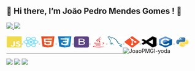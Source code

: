 ## 👋 Hi there, I’m João Pedro Mendes Gomes ! 👋

 <div>
  <a href="https://github.com/JoaoPMGI">
  <img height="150em" src="https://github-readme-stats.vercel.app/api?username=JoaoPMGI&show_icons=true&theme=dark&include_all_commits=true&count_private=true"/>
  <img height="150em" src="https://github-readme-stats.vercel.app/api/top-langs/?username=JoaoPMGI&layout=compact&langs_count=7&theme=dark"/>
</div>
  
 <div style="display: inline_block"><br>
  <img align="center" alt="JoaoPMGI-Js" height="30" width="40" src="https://raw.githubusercontent.com/devicons/devicon/master/icons/javascript/javascript-plain.svg">
  <img align="center" alt="JoaoPMGI-Js" height="30" width="40" src="https://raw.githubusercontent.com/devicons/devicon/master/icons/react/react-original.svg">
  <img align="center" alt="JoaoPMGI-HTML" height="30" width="40" src="https://raw.githubusercontent.com/devicons/devicon/master/icons/html5/html5-original.svg">
  <img align="center" alt="JoaoPMGI-CSS" height="30" width="40" src="https://raw.githubusercontent.com/devicons/devicon/master/icons/css3/css3-original.svg">
  <img align="center" alt="JoaoPMGI-CSS" height="30" width="40" src="https://raw.githubusercontent.com/devicons/devicon/master/icons/bootstrap/bootstrap-plain.svg">
  <img align="center" alt="JoaoPMGI-Java" height="30" width="40" src="https://raw.githubusercontent.com/devicons/devicon/master/icons/java/java-plain.svg">
  <img align="center" alt="JoaoPMGI-MySQL" height="30" width="40" src="https://raw.githubusercontent.com/devicons/devicon/master/icons/mysql/mysql-plain.svg">
  <img align="center" alt="JoaoPMGI-Git" height="30" width="40" src="https://raw.githubusercontent.com/devicons/devicon/master/icons/git/git-plain.svg">
  <img align="center" alt="JoaoPMGI-VSC" height="30" width="40" src="https://raw.githubusercontent.com/devicons/devicon/master/icons/vscode/vscode-plain.svg">
  <img align="center" alt="JoaoPMGI-C" height="30" width="40" src="https://raw.githubusercontent.com/devicons/devicon/master/icons/c/c-original.svg">
  <img align="center" alt="JoaoPMGI-Python" height="30" width="40" src="https://raw.githubusercontent.com/devicons/devicon/master/icons/python/python-original.svg">
  <img align="right" alt="JoaoPMGI-yoda" width="200px" height="200px" src="https://cdn.discordapp.com/attachments/648361867399659526/878316057536892988/art-animated.gif">
</div>
  
---
 
  <div> 
  <a href="https://www.instagram.com/zjoao_pedroz/" target="_blank"><img src="https://img.shields.io/badge/-Instagram-%23E4405F?style=for-the-badge&logo=instagram&logoColor=white" target="_blank"></a>
  <a href = "mailto:joaop.mendesg21@gmail.com"><img src="https://img.shields.io/badge/-Gmail-%23333?style=for-the-badge&logo=gmail&logoColor=white" target="_blank"></a>
  <a href="www.linkedin.com/in/joao-mendes1a63181a17" target="_blank"><img src="https://img.shields.io/badge/-LinkedIn-%230077B5?style=for-the-badge&logo=linkedin&logoColor=white" target="_blank"></a> 
</div>
<!---

--->
